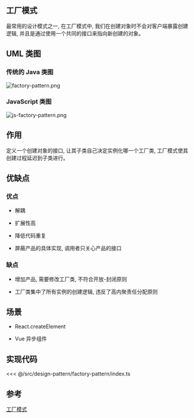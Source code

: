 ## 工厂模式

最常用的设计模式之一, 在工厂模式中, 我们在创建对象时不会对客户端暴露创建逻辑, 并且是通过使用一个共同的接口来指向新创建的对象。

## UML 类图

### 传统的 Java 类图

![factory-pattern.png](~@images/src/design-pattern/factory-pattern/images/factory-pattern.png)

### JavaScript 类图

![js-factory-pattern.png](~@images/src/design-pattern/factory-pattern/images/js-factory-pattern.png)

## 作用

定义一个创建对象的接口, 让其子类自己决定实例化哪一个工厂类, 工厂模式使其创建过程延迟到子类进行。

## 优缺点

### 优点

- 解耦

- 扩展性高

- 降低代码重复

- 屏蔽产品的具体实现, 调用者只关心产品的接口

### 缺点

- 增加产品, 需要修改工厂类, 不符合开放-封闭原则

- 工厂类集中了所有实例的创建逻辑, 违反了高内聚责任分配原则

## 场景

- React.createElement

- Vue 异步组件

## 实现代码

<<< @/src/design-pattern/factory-pattern/index.ts

## 参考

[工厂模式](https://zh.wikipedia.org/wiki/%E5%B7%A5%E5%8E%82%E6%96%B9%E6%B3%95)

